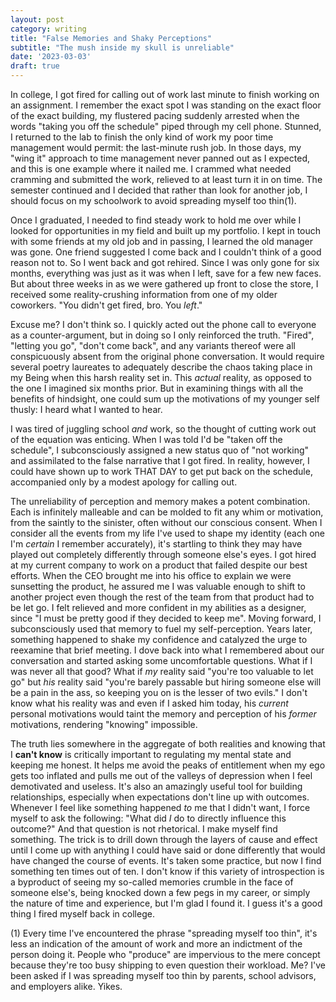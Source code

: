 ```yaml
---
layout: post
category: writing
title: "False Memories and Shaky Perceptions"
subtitle: "The mush inside my skull is unreliable"
date: '2023-03-03'
draft: true
---
```


In college, I got fired for calling out of work last minute to finish working on an assignment. I remember the exact spot I was standing on the exact floor of the exact building, my flustered pacing suddenly arrested when the words "taking you off the schedule" piped through my cell phone. Stunned, I returned to the lab to finish the only kind of work my poor time management would permit: the last-minute rush job. In those days, my "wing it" approach to time management never panned out as I expected, and this is one example where it nailed me. I crammed what needed cramming and submitted the work, relieved to at least turn it in on time. The semester continued and I decided that rather than look for another job, I should focus on my schoolwork to avoid spreading myself too thin(1).

Once I graduated, I needed to find steady work to hold me over while I looked for opportunities in my field and built up my portfolio. I kept in touch with some friends at my old job and in passing, I learned the old manager was gone. One friend suggested I come back and I couldn't think of a good reason not to. So I went back and got rehired. Since I was only gone for six months, everything was just as it was when I left, save for a few new faces. But about three weeks in as we were gathered up front to close the store, I received some reality-crushing information from one of my older coworkers. "You didn't get fired, bro. You _left_."

Excuse me? I don't think so. I quickly acted out the phone call to everyone as a counter-argument, but in doing so I only reinforced the truth. "Fired", "letting you go", "don't come back", and any variants thereof were all conspicuously absent from the original phone conversation. It would require several poetry laureates to adequately describe the chaos taking place in my Being when this harsh reality set in. This _actual_ reality, as opposed to the one I imagined six months prior. But in examining things with all the benefits of hindsight, one could sum up the motivations of my younger self thusly: I heard what I wanted to hear. 

I was tired of juggling school _and_ work, so the thought of cutting work out of the equation was enticing. When I was told I'd be "taken off the schedule", I subconsciously assigned a new status quo of "not working" and assimilated to the false narrative that I got fired. In reality, however, I could have shown up to work THAT DAY to get put back on the schedule, accompanied only by a modest apology for calling out.

The unreliability of perception and memory makes a potent combination. Each is infinitely malleable and can be molded to fit any whim or motivation, from the saintly to the sinister, often without our conscious consent. When I consider all the events from my life I've used to shape my identity (each one I'm _certain_ I remember accurately), it's startling to think they may have played out completely differently through someone else's eyes. I got hired at my current company to work on a product that failed despite our best efforts. When the CEO brought me into his office to explain we were sunsetting the product, he assured me I was valuable enough to shift to another project even though the rest of the team from that product had to be let go. I felt relieved and more confident in my abilities as a designer, since "I must be pretty good if they decided to keep me". Moving forward, I subconsciously used that memory to fuel my self-perception. Years later, something happened to shake my confidence and catalyzed the urge to reexamine that brief meeting. I dove back into what I remembered about our conversation and started asking some uncomfortable questions. What if I was never all that good? What if _my_ reality said "you're too valuable to let go" but _his_ reality said "you're barely passable but hiring someone else will be a pain in the ass, so keeping you on is the lesser of two evils." I don't know what his reality was and even if I asked him today, his _current_ personal motivations would taint the memory and perception of his _former_ motivations, rendering "knowing" impossible. 

The truth lies somewhere in the aggregate of both realities and knowing that I **can't know** is critically important to regulating my mental state and keeping me honest. It helps me avoid the peaks of entitlement when my ego gets too inflated and pulls me out of the valleys of depression when I feel demotivated and useless. It's also an amazingly useful tool for building relationships, especially when expectations don't line up with outcomes. Whenever I feel like something happened _to_ me that I didn't want, I force myself to ask the following: "What did _I_ do to directly influence this outcome?" And that question is not rhetorical. I make myself find something. The trick is to drill down through the layers of cause and effect until I come up with anything I could have said or done differently that would have changed the course of events. It's taken some practice, but now I find something ten times out of ten. I don't know if this variety of introspection is a byproduct of seeing my so-called memories crumble in the face of someone else's, being knocked down a few pegs in my career, or simply the nature of time and experience, but I'm glad I found it. I guess it's a good thing I fired myself back in college.

(1) Every time I've encountered the phrase "spreading myself too thin", it's less an indication of the amount of work and more an indictment of the person doing it. People who "produce" are impervious to the mere concept because they're too busy shipping to even question their workload. Me? I've been asked if I was spreading myself too thin by parents, school advisors, and employers alike. Yikes.

